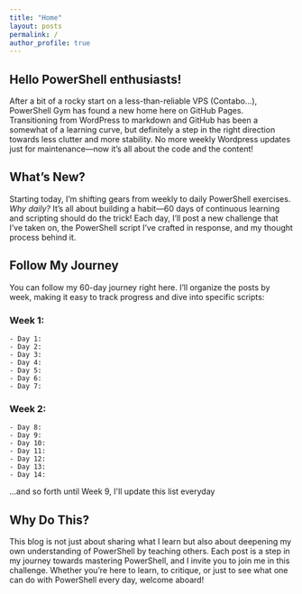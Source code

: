 ```yaml
---
title: "Home"
layout: posts
permalink: /
author_profile: true
---
```


## Hello PowerShell enthusiasts!

After a bit of a rocky start on a less-than-reliable VPS (Contabo...), PowerShell Gym has found a new home here on GitHub Pages. Transitioning from WordPress to markdown and GitHub has been a somewhat of a learning curve, but definitely a step in the right direction towards less clutter and more stability. No more weekly Wordpress updates just for maintenance—now it’s all about the code and the content!

## What’s New?

Starting today, I’m shifting gears from weekly to daily PowerShell exercises. *Why daily?* It’s all about building a habit—60 days of continuous learning and scripting should do the trick! Each day, I’ll post a new challenge that I’ve taken on, the PowerShell script I’ve crafted in response, and my thought process behind it.

## Follow My Journey

You can follow my 60-day journey right here. I’ll organize the posts by week, making it easy to track progress and dive into specific scripts:

### Week 1:

	- Day 1: 
	- Day 2: 
	- Day 3: 
	- Day 4: 
	- Day 5: 
	- Day 6: 
	- Day 7: 

### Week 2:

	- Day 8:
	- Day 9:
	- Day 10:
	- Day 11:
	- Day 12:
	- Day 13:
	- Day 14:

…and so forth until Week 9, I'll update this list everyday

## Why Do This?

This blog is not just about sharing what I learn but also about deepening my own understanding of PowerShell by teaching others. Each post is a step in my journey towards mastering PowerShell, and I invite you to join me in this challenge. Whether you’re here to learn, to critique, or just to see what one can do with PowerShell every day, welcome aboard!
